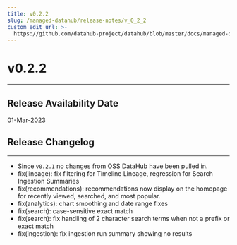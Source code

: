 ```yaml
---
title: v0.2.2
slug: /managed-datahub/release-notes/v_0_2_2
custom_edit_url: >-
  https://github.com/datahub-project/datahub/blob/master/docs/managed-datahub/release-notes/v_0_2_2.md
---
```

# v0.2.2
---

Release Availability Date
---
01-Mar-2023

## Release Changelog
---
- Since `v0.2.1` no changes from OSS DataHub have been pulled in.
- fix(lineage): fix filtering for Timeline Lineage, regression for Search Ingestion Summaries
- fix(recommendations): recommendations now display on the homepage for recently viewed, searched, and most popular.
- fix(analytics): chart smoothing and date range fixes
- fix(search): case-sensitive exact match
- fix(search): fix handling of 2 character search terms when not a prefix or exact match
- fix(ingestion): fix ingestion run summary showing no results
